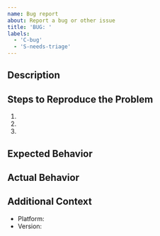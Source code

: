 ```yaml
---
name: Bug report
about: Report a bug or other issue
title: 'BUG: '
labels:
  - 'C-bug'
  - 'S-needs-triage'
---
```


<!--
  Thank you for your report! Please describe your problem here.

  Feel free to remove any of the sections below if they don't seem useful.

  For questions, please use the Tytanic thread in the Universe channel on the
  Typst community discord: https://discord.gg/2uDybryKPe
-->

## Description

## Steps to Reproduce the Problem
1.
1.
1.

## Expected Behavior

## Actual Behavior

## Additional Context
- Platform:
- Version:
